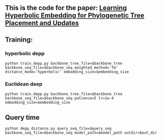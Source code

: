 ## This is the code for the paper: [Learning Hyperbolic Embedding for Phylogenetic Tree Placement and Updates](https://www.mdpi.com/2079-7737/11/9/1256)

## Training:
### hyperbolic depp
`python train_depp.py backbone_tree_file=$backbone_tree backbone_seq_file=$backbone_seq weighted_method=’fm’ distance_mode=’hyperbolic’ embedding_size=$embedding_size`
### Euclidean deep
`python train_depp.py backbone_tree_file=$backbone_tree backbone_seq_file=$backbone_seq patience=5 lr=1e-4 embedding_size=$embedding_size`

## Query time
`python depp_distance.py query_seq_file=$query_seq backbone_seq_file=$backbone_seq model_path=$model_path outdir=$out_dir`

